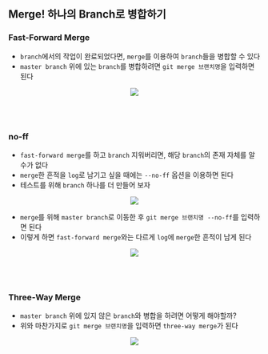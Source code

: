 ## Merge! 하나의 Branch로 병합하기

### Fast-Forward Merge
- `branch`에서의 작업이 완료되었다면, `merge`를 이용하여 `branch`들을 병합할 수 있다
- `master branch` 위에 있는 `branch`를 병합하려면 `git merge 브랜치명`을 입력하면 된다
<p align = "center"><img src = "https://github.com/sustainable-git/GIT/blob/main/imageFiles/49-merge-ff.jpg?raw=true"/></p>

<br>
 <br>

### no-ff
- `fast-forward merge`를 하고 `branch` 지워버리면, 해당 `branch`의 존재 자체를 알 수가 없다
- `merge`한 흔적을 `log`로 남기고 싶을 때에는 `--no-ff` 옵션을 이용하면 된다
- 테스트를 위해 `branch` 하나를 더 만들어 보자
<p align = "center"><img src = "https://github.com/sustainable-git/GIT/blob/main/imageFiles/50-new-branch.jpg?raw=true"/></p>

- `merge`를 위해 `master branch`로 이동한 후 `git merge 브랜치명 --no-ff`를 입력하면 된다
- 이렇게 하면 `fast-forward merge`와는 다르게 `log`에 `merge`한 흔적이 남게 된다
<p align = "center"><img src = "https://github.com/sustainable-git/GIT/blob/main/imageFiles/51-merge-no-ff.jpg?raw=true"/></p>

<br>
 <br>


### Three-Way Merge
- `master branch` 위에 있지 않은 `branch`와 병합을 하려면 어떻게 해야할까?
- 위와 마찬가지로 `git merge 브랜치명`을 입력하면 `three-way merge`가 된다
<p align = "center"><img src = "https://github.com/sustainable-git/GIT/blob/main/imageFiles/52-three-way-merge.jpg?raw=true"/></p>
